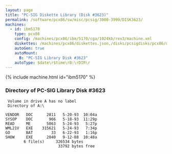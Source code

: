 ```yaml
---
layout: page
title: "PC-SIG Diskette Library (Disk #3623)"
permalink: /software/pcx86/sw/misc/pcsig/3000-3999/DISK3623/
machines:
  - id: ibm5170
    type: pcx86
    config: /machines/pcx86/ibm/5170/cga/1024kb/rev3/machine.xml
    diskettes: /machines/pcx86/diskettes.json,/disks/pcsigdisks/pcx86/diskettes.json
    autoGen: true
    autoMount:
      B: "PC-SIG Library Disk #3623"
    autoType: $date\r$time\rB:\rDIR\r
---
```


{% include machine.html id="ibm5170" %}

### Directory of PC-SIG Library Disk #3623

     Volume in drive A has no label
     Directory of A:\

    VENDOR   DOC      2811   5-20-93  10:04a
    SYSOP    DOC       966   5-18-93  11:29p
    READ     ME       5063   5-24-93   5:27p
    WML21V   EXE    315621   5-24-93   7:34p
    GO       BAT        33   6-22-93   1:16p
    SHOW     EXE      2040   9-12-88  10:48a
            6 file(s)     326534 bytes
                           33792 bytes free
